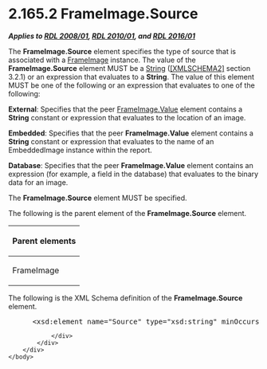 <html dir="LTR" xmlns:mshelp="http://msdn.microsoft.com/mshelp" xmlns:ddue="http://ddue.schemas.microsoft.com/authoring/2003/5" xmlns:xlink="http://www.w3.org/1999/xlink" xmlns:tool="http://www.microsoft.com/tooltip">
    <head>
        <meta http-equiv="Content-Type" content="text/html; CHARSET=utf-8"></meta>
        <meta name="save" content="history"></meta>
        <title>2.165.2 FrameImage.Source</title>
        <xml>
            <mshelp:toctitle title="2.165.2 FrameImage.Source"></mshelp:toctitle>
            <mshelp:rltitle title="[MS-RDL]: FrameImage.Source"></mshelp:rltitle>
            <mshelp:keyword index="A" term="2ae6ea91-3f40-40ad-9179-42e9a31f40df"></mshelp:keyword>
            <mshelp:attr name="DCSext.ContentType" value="open specification"></mshelp:attr>
            <mshelp:attr name="AssetID" value="2ae6ea91-3f40-40ad-9179-42e9a31f40df"></mshelp:attr>
            <mshelp:attr name="TopicType" value="kbRef"></mshelp:attr>
            <mshelp:attr name="DCSext.Title" value="[MS-RDL]: FrameImage.Source" />
        </xml>
    </head>
    <body>
        <div id="header">
            <h1 class="heading">2.165.2 FrameImage.Source</h1>
        </div>
        <div id="mainSection">
            <div id="mainBody">
                <div id="allHistory" class="saveHistory"></div>
                <div id="sectionSection0" class="section" name="collapseableSection">
                    

<p><b><i>Applies to </i></b><a href="1e855f94-4617-47e4-b89e-0856c6cb420f.md"><b><i>RDL 2008/01</i></b></a><b><i>,
</i></b><a href="3428e690-a348-4ec7-8a6a-8efb42d2cdee.md"><b><i>RDL 2010/01</i></b></a><b><i>,
and </i></b><a href="52ce3983-2bfc-4e72-9359-42aaf5fe4509.md"><b><i>RDL 2016/01</i></b></a></p>

<p>The <b>FrameImage.Source</b> element specifies the type of
source that is associated with a <a href="d2247c83-867d-4208-85b6-874f650bfbb2.md">FrameImage</a> instance. The
value of the <b>FrameImage.Source</b> element MUST be a <a href="1ed81ef3-a683-45e3-aaad-bd2bbe71bc3d.md">String</a> (<a href="https://go.microsoft.com/fwlink/?LinkId=90610">[XMLSCHEMA2]</a> section
3.2.1) or an expression that evaluates to a <b>String</b>. The value of this
element MUST be one of the following or an expression that evaluates to one of
the following:</p>

<p><b>External</b>: Specifies that the peer <a href="c3fa2019-f121-4a66-bb6a-c0c6ad4943cb.md">FrameImage.Value</a> element
contains a <b>String</b> constant or expression that evaluates to the location
of an image.</p>

<p><b>Embedded</b>: Specifies that the peer <b>FrameImage.Value</b>
element contains a <b>String</b> constant or expression that evaluates to the
name of an EmbeddedImage instance within the report.</p>

<p><b>Database</b>: Specifies that the peer <b>FrameImage.Value</b>
element contains an expression (for example, a field in the database) that
evaluates to the binary data for an image.</p>

<p>The <b>FrameImage.Source</b> element MUST be specified.</p>

<p>The following is the parent element of the <b>FrameImage.Source</b>
element.</p>

<table>
 <thead>
  <tr>
   <th>
   <p>Parent elements</p>
   </th>
  </tr>
 </thead>
 <tr>
  <td>
  <p>FrameImage</p>
  </td>
 </tr>
</table>

<p>The following is the XML Schema definition of the <b>FrameImage.Source</b>
element.</p>

<dl>
<dd>
<div><pre> &lt;xsd:element name=&quot;Source&quot; type=&quot;xsd:string&quot; minOccurs=&quot;1&quot; &quot;/&gt;
</pre></div>
</dd></dl>


                </div>
            </div>
        </div>
    </body>
</html>